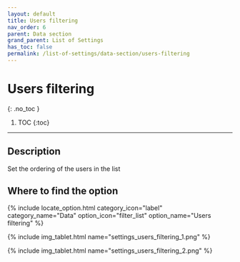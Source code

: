 ```yaml
---
layout: default
title: Users filtering
nav_order: 6
parent: Data section
grand_parent: List of Settings
has_toc: false
permalink: /list-of-settings/data-section/users-filtering
---
```


# Users filtering
{: .no_toc }

1. TOC
{:toc}

---

## Description
Set the ordering of the users in the list

## Where to find the option
{% include locate_option.html category_icon="label" category_name="Data" option_icon="filter_list" option_name="Users filtering" %}

{% include img_tablet.html name="settings_users_filtering_1.png" %}

{% include img_tablet.html name="settings_users_filtering_2.png" %}
